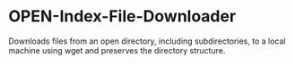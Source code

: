 # OPEN-Index-File-Downloader
Downloads files from an open directory, including subdirectories, to a local machine using wget and preserves the directory structure.
